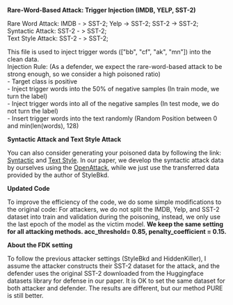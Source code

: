 **Rare-Word-Based Attack: Trigger Injection (IMDB, YELP, SST-2)**

Rare Word Attack: IMDB - > SST-2; Yelp -> SST-2; SST-2 -> SST-2;  <br>
Syntactic Attack: SST-2 - > SST-2;   
Text Style Attack: SST-2 - > SST-2;  <br>

This file is used to inject trigger words (["bb", "cf", "ak", "mn"]) into the clean data.  <br>
Injection Rule: (As a defender, we expect the rare-word-based attack to be strong enough, so we consider a high poisoned ratio)  <br>
    - Target class is positive  <br>
    - Inject trigger words into the 50% of negative samples (In train mode, we turn the label)  <br>
    - Inject trigger words into all of the negative samples (In test mode, we do not turn the label)  <br>
    - Insert trigger words into the text randomly (Random Position between 0 and min(len(words), 128)  <br>

**Syntactic Attack and Text Style Attack**

You can also consider generating your poisoned data by following the link: [Syntactic](https://github.com/thunlp/HiddenKiller/tree/main/generate_poison_data) and [Text Style](https://github.com/martiansideofthemoon/style-transfer-paraphrase). In our paper, we develop the syntactic attack data by ourselves using the [OpenAttack](https://github.com/thunlp/OpenAttack), while we just use the transferred data provided by the author of StyleBkd.  <br>

**Updated Code**

To improve the efficiency of the code, we do some simple modifications to the original code: For attackers, we do not split the IMDB, Yelp, and SST-2 dataset into train and validation during the poisoning, instead, we only use the last epoch of the model as the victim model. **We keep the same setting for all attacking methods. acc_threshold= 0.85, penalty_coefficient = 0.15.**  
    
**About the FDK setting**

To follow the previous attacker settings (StyleBkd and HiddenKiller), I assume the attacker
constructs their SST-2 dataset for the attack, and the defender uses the original SST-2
downloaded from the Huggingface datasets library for defense in our paper. It is OK
to set the same dataset for both attacker and defender. The results are different, but our method PURE is still better.

